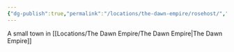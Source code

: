 ```yaml
---
{"dg-publish":true,"permalink":"/locations/the-dawn-empire/rosehost/","tags":["Location"],"noteIcon":"","created":"2024-05-07T11:31:37.274+01:00","updated":"2024-12-13T22:58:07.503+00:00"}
---
```


A small town in [[Locations/The Dawn Empire/The Dawn Empire\|The Dawn Empire]]
